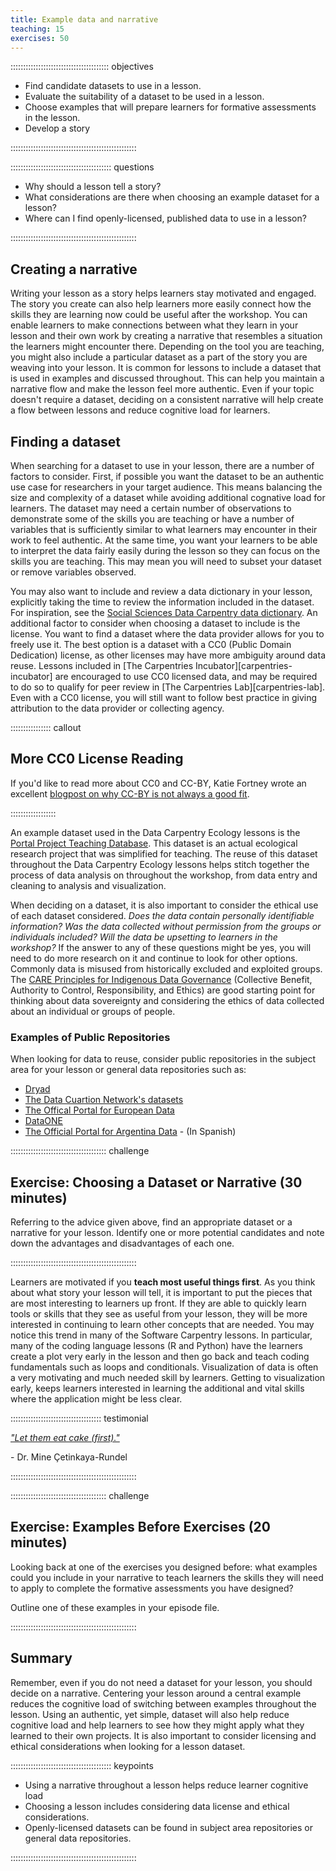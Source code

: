 ```yaml
---
title: Example data and narrative
teaching: 15
exercises: 50
---
```


::::::::::::::::::::::::::::::::::::::: objectives

- Find candidate datasets to use in a lesson.
- Evaluate the suitability of a dataset to be used in a lesson.
- Choose examples that will prepare learners for formative assessments in the lesson.
- Develop a story

::::::::::::::::::::::::::::::::::::::::::::::::::

:::::::::::::::::::::::::::::::::::::::: questions

- Why should a lesson tell a story?
- What considerations are there when choosing an example dataset for a lesson?
- Where can I find openly-licensed, published data to use in a lesson?

::::::::::::::::::::::::::::::::::::::::::::::::::

## Creating a narrative

<!--- Should this section go before LO and questions? -->

Writing your lesson as a story helps learners stay motivated and engaged.
The story you create can also help learners more easily connect how the skills they
are learning now could be useful after the workshop.
You can enable learners to make connections between what they learn in your lesson and their
own work by creating a narrative that resembles a situation the learners might
encounter there.
Depending on the tool you are teaching, you might also include a particular dataset as a part of the story you are weaving into your lesson.
It is common for lessons to include a dataset that is used in examples and discussed throughout.
This can help you maintain a narrative flow and make the lesson feel more authentic.
Even if your topic doesn't require a dataset, deciding on a consistent narrative will
help create a flow between lessons and reduce cognitive load for learners.


## Finding a dataset

When searching for a dataset to use in your lesson, 
there are a number of factors to consider.
First, if possible you want the dataset to be an authentic use
case for researchers in your target audience.
This means balancing the size and complexity of a dataset
while avoiding additional cognative load for learners.
The dataset may need a certain number of observations
to demonstrate some of the skills you are teaching or have a
number of variables that is sufficiently similar to what learners may encounter
in their work to feel authentic.
At the same time, you want your learners to be able to interpret the
data fairly easily during the lesson so they can focus on the skills
you are teaching.
This may mean you will need to subset your dataset or remove variables
observed.

You may also want to include and review a data dictionary in your lesson,
explicitly taking the time to review the information included in the
dataset.
For inspiration, see the [Social Sciences Data Carpentry data dictionary](https://datacarpentry.org/socialsci-workshop/data/).
An additional factor to consider when choosing a dataset to include is 
the license.
You want to find a dataset where the data provider allows for you to freely use it.
The best option is a dataset with a CC0 (Public Domain Dedication) license, as
other licenses may have more ambiguity around data reuse.
Lessons included in [The Carpentries Incubator][carpentries-incubator] are encouraged to use CC0 licensed data, and may be required to do so to qualify for peer review in [The Carpentries Lab][carpentries-lab].
Even with a CC0 license, you will still want to follow best practice in 
giving attribution to the data provider or collecting agency.

:::::::::::::::: callout

## More CC0 License Reading

If you'd like to read more about CC0 and CC-BY, Katie Fortney wrote an excellent 
[blogpost on why CC-BY is not always a good fit](https://osc.universityofcalifornia.edu/2016/09/cc-by-and-data-not-always-a-good-fit/).

::::::::::::::::::


An example dataset used in the Data Carpentry Ecology lessons is the [Portal
Project Teaching Database](https://figshare.com/articles/dataset/Portal_Project_Teaching_Database/1314459).  This dataset is an actual ecological research project that was simplified for teaching.
The reuse of this dataset throughout the Data Carpentry Ecology lessons helps
stitch together the process of data analysis on throughout the workshop, from
data entry and cleaning to analysis and visualization.

When deciding on a dataset, it is also important to consider the ethical use of
each dataset considered.  *Does the data contain personally identifiable information?*
*Was the data collected without permission from the groups or individuals included?*
*Will the data be upsetting to learners in the workshop?*
If the answer to any of these questions might be yes, you will need to do more
research on it and continue to look for other options.  Commonly data is misused
from historically excluded and exploited groups.
The [CARE Principles for Indigenous Data Governance](https://doi.org/10.5334/dsj-2020-043) (Collective Benefit, Authority to Control, Responsibility, and Ethics) are good starting point
for thinking about data sovereignty and considering the ethics of data collected
about an individual or groups of people.


### Examples of Public Repositories

When looking for data to reuse, consider public repositories in the subject area
for your lesson or general data repositories such as:

  - [Dryad](https://datadryad.org/)
  - [The Data Cuartion Network's datasets](https://datacurationnetwork.org/datasets/)
  - [The Offical Portal for European Data](https://data.europa.eu/)
  - [DataONE](https://www.dataone.org/)
- [The Official Portal for Argentina Data](https://www.datos.gob.ar/) - (In Spanish)

::::::::::::::::::::::::::::::::::::::  challenge

## Exercise: Choosing a Dataset or Narrative (30 minutes)

Referring to the advice given above, find an appropriate dataset or a narrative for your lesson.
Identify one or more potential candidates and note down the advantages and disadvantages of each one.

::::::::::::::::::::::::::::::::::::::::::::::::::

Learners are motivated if you **teach most useful things first**.
As you think about what story your lesson will tell, it is important to put
the pieces that are most interesting to learners up front.
If they are able to quickly learn tools or skills that they see as useful from your 
lesson, they will be more interested in continuing to learn other concepts that are 
needed.
You may notice this trend in many of the Software Carpentry lessons.  In particular,
many of the coding language lessons (R and Python) have the learners create a plot
very early in the lesson and then go back and teach coding fundamentals such as loops
and conditionals. Visualization of data is often a very motivating and much needed
skill by learners. Getting to visualization early, keeps learners interested in 
learning the additional and vital skills where the application might be less clear.

::::::::::::::::::::::::::::::::::::  testimonial

[*"Let them eat cake (first)."*](https://www.youtube.com/watch?v=fQ4t7p6ZXDg)

\- Dr. Mine Çetinkaya-Rundel


::::::::::::::::::::::::::::::::::::::::::::::::::


::::::::::::::::::::::::::::::::::::::  challenge

## Exercise: Examples Before Exercises (20 minutes)

Looking back at one of the exercises you designed before:
what examples could you include in your narrative to teach learners the skills
they will need to apply to complete the formative assessments you have designed?

Outline one of these examples in your episode file.

::::::::::::::::::::::::::::::::::::::::::::::::::



## Summary

Remember, even if you do not need a dataset for your lesson, you should 
decide on a narrative.
Centering your lesson around a central example reduces the cognitive load of 
switching between examples throughout the lesson.
Using an authentic, yet simple, dataset will also help reduce cognitive
load and help learners to see how they might apply what they learned to their own
projects.
It is also important to consider licensing and ethical considerations when looking 
for a lesson dataset.


:::::::::::::::::::::::::::::::::::::::: keypoints

- Using a narrative throughout a lesson helps reduce learner cognitive load
- Choosing a lesson includes considering data license and ethical considerations.
- Openly-licensed datasets can be found in subject area repositories or general data repositories.

::::::::::::::::::::::::::::::::::::::::::::::::::


